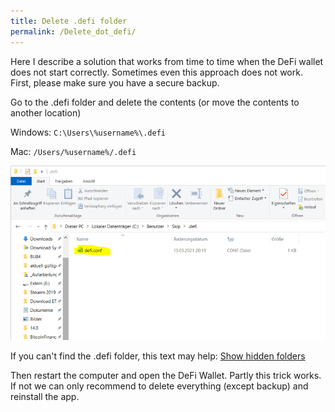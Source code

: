 ```yaml
---
title: Delete .defi folder
permalink: /Delete_dot_defi/
---
```


Here I describe a solution that works from time to time when the DeFi wallet does not start correctly. Sometimes even this approach does not work. First, please make sure you have a secure backup.

Go to the .defi folder and delete the contents (or move the contents to another location)

Windows: `C:\Users\%username%\.defi`

Mac: `/Users/%username%/.defi`

![Delete or move content](./../media/deletedotdefi_EN_1.png)

If you can't find the .defi folder, this text may help: [Show hidden folders](./Show_hidden_folders.md)

Then restart the computer and open the DeFi Wallet. Partly this trick works. If not we can only recommend to delete everything (except backup) and reinstall the app.
